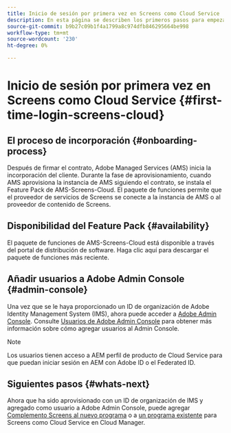 ```yaml
---
title: Inicio de sesión por primera vez en Screens como Cloud Service
description: En esta página se describen los primeros pasos para empezar a utilizar Screens como Cloud Service.
source-git-commit: b9b27c09b1f4a1799a8c974dfb846295664be998
workflow-type: tm+mt
source-wordcount: '230'
ht-degree: 0%

---
```



# Inicio de sesión por primera vez en Screens como Cloud Service {#first-time-login-screens-cloud}


## El proceso de incorporación {#onboarding-process}

Después de firmar el contrato, Adobe Managed Services (AMS) inicia la incorporación del cliente. Durante la fase de aprovisionamiento, cuando AMS aprovisiona la instancia de AMS siguiendo el contrato, se instala el Feature Pack de AMS-Screens-Cloud. El paquete de funciones permite que el proveedor de servicios de Screens se conecte a la instancia de AMS o al proveedor de contenido de Screens.

## Disponibilidad del Feature Pack {#availability}

El paquete de funciones de AMS-Screens-Cloud está disponible a través del portal de distribución de software.
Haga clic aquí para descargar el paquete de funciones más reciente.

## Añadir usuarios a Adobe Admin Console {#admin-console}

Una vez que se le haya proporcionado un ID de organización de Adobe Identity Management System (IMS), ahora puede acceder a [Adobe Admin Console](https://adminconsole.adobe.com/). Consulte [Usuarios de Adobe Admin Console](https://helpx.adobe.com/enterprise/admin-guide.html/enterprise/using/users.ug.html) para obtener más información sobre cómo agregar usuarios al Admin Console.

>[!NOTE]
>Los usuarios tienen acceso a AEM perfil de producto de Cloud Service para que puedan iniciar sesión en AEM con Adobe ID o el Federated ID.

## Siguientes pasos {#whats-next}

Ahora que ha sido aprovisionado con un ID de organización de IMS y agregado como usuario a Adobe Admin Console, puede agregar [Complemento Screens al nuevo programa](/help/screens-cloud/onboarding-screens-cloud/add-on-new-program-screens-cloud.md) o a [un programa existente](/help/screens-cloud/onboarding-screens-cloud/add-on-existing-program-screens-cloud.md) para Screens como Cloud Service en Cloud Manager.